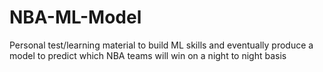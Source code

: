 # NBA-ML-Model
Personal test/learning material to build ML skills and eventually produce a model to predict which NBA teams will win on a night to night basis
